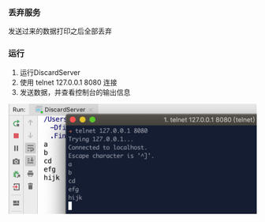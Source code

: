 ### 丢弃服务

发送过来的数据打印之后全部丢弃


### 运行

1. 运行DiscardServer
2. 使用 telnet 127.0.0.1 8080 连接
3. 发送数据，并查看控制台的输出信息

![运行结果](../../../../../../../../images/test1_discardserver.png)


